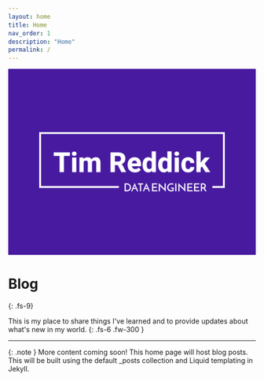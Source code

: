 ```yaml
---
layout: home
title: Home
nav_order: 1
description: "Home"
permalink: /
---
```


![](./assets/images/tim-reddick-logo.png)

# Blog
{: .fs-9}

This is my place to share things I've learned and to provide updates about what's new in my world.
{: .fs-6 .fw-300 }

---

{: .note }
More content coming soon! This home page will host blog posts. This will be built using the default _posts collection and Liquid templating in Jekyll.